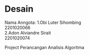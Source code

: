 # Desain

Nama Anngota:
1.Obi Luter Sihombing <br> 2201020066 <br>
2.Adon Alviandre Sirait <br> 2201020074<br>

Project Perancangan Analisis Algoritma <H1>
